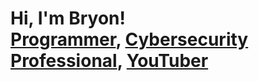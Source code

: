 <h1>Hi, I'm Bryon! <br/><a href="https://github.com/bry-lab">Programmer</a>, <a href="https://www.linkedin.com/in/joshmadakor/">Cybersecurity Professional</a>, <a href="https://www.youtube.com/c/joshmadakor">YouTuber</a></h1>
